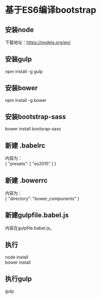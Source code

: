 # 基于ES6编译bootstrap

## 安装node  
下载地址：https://nodejs.org/en/

## 安装gulp
npm install -g gulp  

## 安装bower
npm install -g bower  

## 安装bootstrap-sass
bower install bootsrap-sass  

## 新建 .babelrc
内容为：  
    {
      "presets": [
        "es2015"
      ]
    }

## 新建 .bowerrc
内容为：  
    {
        "directory": "bower_components"
    }

## 新建gulpfile.babel.js
内容在gulpfile.babel.js。  

## 执行
node install  
bower install 

## 执行gulp
gulp

